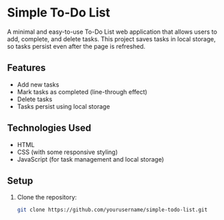 # Simple To-Do List

A minimal and easy-to-use To-Do List web application that allows users to add, complete, and delete tasks. This project saves tasks in local storage, so tasks persist even after the page is refreshed.

## Features

- Add new tasks
- Mark tasks as completed (line-through effect)
- Delete tasks
- Tasks persist using local storage

## Technologies Used

- HTML
- CSS (with some responsive styling)
- JavaScript (for task management and local storage)

## Setup

1. Clone the repository:
   ```bash
   git clone https://github.com/yourusername/simple-todo-list.git
